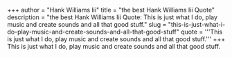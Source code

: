 +++
author = "Hank Williams Iii"
title = "the best Hank Williams Iii Quote"
description = "the best Hank Williams Iii Quote: This is just what I do, play music and create sounds and all that good stuff."
slug = "this-is-just-what-i-do-play-music-and-create-sounds-and-all-that-good-stuff"
quote = '''This is just what I do, play music and create sounds and all that good stuff.'''
+++
This is just what I do, play music and create sounds and all that good stuff.

